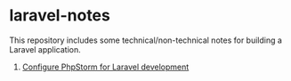 # laravel-notes
This repository includes some technical/non-technical notes for building a Laravel application.

1. [Configure PhpStorm for Laravel development]()
